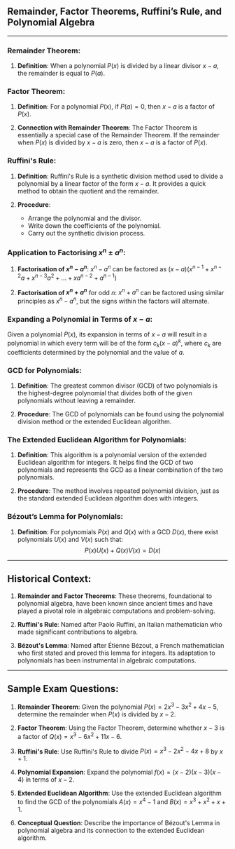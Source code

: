 ## Remainder, Factor Theorems, Ruffini’s Rule, and Polynomial Algebra

---

### Remainder Theorem:

1. **Definition**: When a polynomial $P(x)$ is divided by a linear divisor $x - a$, the remainder is equal to $P(a)$.

### Factor Theorem:

1. **Definition**: For a polynomial $P(x)$, if $P(a) = 0$, then $x - a$ is a factor of $P(x)$.

2. **Connection with Remainder Theorem**: The Factor Theorem is essentially a special case of the Remainder Theorem. If the remainder when $P(x)$ is divided by $x - a$ is zero, then $x - a$ is a factor of $P(x)$.

### Ruffini's Rule:

1. **Definition**: Ruffini's Rule is a synthetic division method used to divide a polynomial by a linear factor of the form $x - a$. It provides a quick method to obtain the quotient and the remainder.
   
2. **Procedure**:
   - Arrange the polynomial and the divisor.
   - Write down the coefficients of the polynomial.
   - Carry out the synthetic division process.

### Application to Factorising $x^n \pm a^n$:

1. **Factorisation of $x^n - a^n$**:
   $x^n - a^n$ can be factored as $(x-a)(x^{n-1} + x^{n-2}a + x^{n-3}a^2 + \dots + xa^{n-2} + a^{n-1})$

2. **Factorisation of $x^n + a^n$** for odd $n$:
   $x^n + a^n$ can be factored using similar principles as $x^n - a^n$, but the signs within the factors will alternate.

### Expanding a Polynomial in Terms of $x - a$:

Given a polynomial $P(x)$, its expansion in terms of $x - a$ will result in a polynomial in which every term will be of the form $c_k(x - a)^k$, where $c_k$ are coefficients determined by the polynomial and the value of $a$.

### GCD for Polynomials:

1. **Definition**: The greatest common divisor (GCD) of two polynomials is the highest-degree polynomial that divides both of the given polynomials without leaving a remainder.
   
2. **Procedure**: The GCD of polynomials can be found using the polynomial division method or the extended Euclidean algorithm.

### The Extended Euclidean Algorithm for Polynomials:

1. **Definition**: This algorithm is a polynomial version of the extended Euclidean algorithm for integers. It helps find the GCD of two polynomials and represents the GCD as a linear combination of the two polynomials.

2. **Procedure**: The method involves repeated polynomial division, just as the standard extended Euclidean algorithm does with integers.

### Bézout’s Lemma for Polynomials:

1. **Definition**: For polynomials $P(x)$ and $Q(x)$ with a GCD $D(x)$, there exist polynomials $U(x)$ and $V(x)$ such that:
   $$ P(x)U(x) + Q(x)V(x) = D(x) $$

---

## Historical Context:

1. **Remainder and Factor Theorems**: These theorems, foundational to polynomial algebra, have been known since ancient times and have played a pivotal role in algebraic computations and problem-solving.
   
2. **Ruffini's Rule**: Named after Paolo Ruffini, an Italian mathematician who made significant contributions to algebra.
   
3. **Bézout's Lemma**: Named after Étienne Bézout, a French mathematician who first stated and proved this lemma for integers. Its adaptation to polynomials has been instrumental in algebraic computations.

---

## Sample Exam Questions:

1. **Remainder Theorem**: Given the polynomial $P(x) = 2x^3 - 3x^2 + 4x - 5$, determine the remainder when $P(x)$ is divided by $x - 2$.

2. **Factor Theorem**: Using the Factor Theorem, determine whether $x - 3$ is a factor of $Q(x) = x^3 - 6x^2 + 11x - 6$.

3. **Ruffini's Rule**: Use Ruffini's Rule to divide $P(x) = x^3 - 2x^2 - 4x + 8$ by $x + 1$.

4. **Polynomial Expansion**: Expand the polynomial $f(x) = (x - 2)(x - 3)(x - 4)$ in terms of $x - 2$.

5. **Extended Euclidean Algorithm**: Use the extended Euclidean algorithm to find the GCD of the polynomials $A(x) = x^4 - 1$ and $B(x) = x^3 + x^2 + x + 1$.

6. **Conceptual Question**: Describe the importance of Bézout's Lemma in polynomial algebra and its connection to the extended Euclidean algorithm.